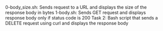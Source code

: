 0-body_size.sh: Sends request to a URL and displays the size of the response body in bytes
1-body.sh: Sends GET request and displays response body only if status code is 200
Task 2: Bash script that sends a DELETE request using curl and displays the response body
